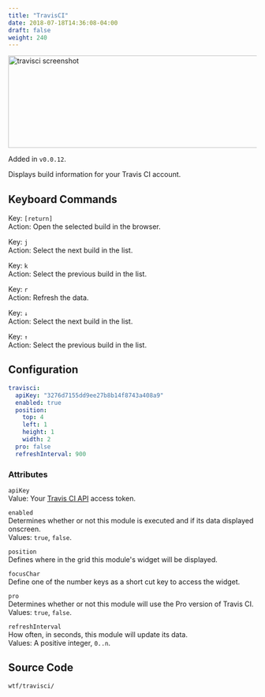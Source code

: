 ```yaml
---
title: "TravisCI"
date: 2018-07-18T14:36:08-04:00
draft: false
weight: 240
---
```


<img class="screenshot" src="/imgs/modules/travisci.png" width="640" height="187" alt="travisci screenshot" />

Added in `v0.0.12`.

Displays build information for your Travis CI account.

## Keyboard Commands

<span class="caption">Key:</span> `[return]` <br />
<span class="caption">Action:</span> Open the selected build in the browser.

<span class="caption">Key:</span> `j` <br />
<span class="caption">Action:</span> Select the next build in the list.

<span class="caption">Key:</span> `k` <br />
<span class="caption">Action:</span> Select the previous build in the list.

<span class="caption">Key:</span> `r` <br />
<span class="caption">Action:</span> Refresh the data.

<span class="caption">Key:</span> `↓` <br />
<span class="caption">Action:</span> Select the next build in the list.

<span class="caption">Key:</span> `↑` <br />
<span class="caption">Action:</span> Select the previous build in the list.

## Configuration

```yaml
travisci:
  apiKey: "3276d7155dd9ee27b8b14f8743a408a9"
  enabled: true
  position:
    top: 4
    left: 1
    height: 1
    width: 2
  pro: false
  refreshInterval: 900
```

### Attributes

`apiKey` <br />
Value: Your <a href="https://developer.travis-ci.org/authentication">Travis CI API</a> access token.

`enabled` <br />
Determines whether or not this module is executed and if its data displayed onscreen. <br />
Values: `true`, `false`.

`position` <br />
Defines where in the grid this module's widget will be displayed. <br />

`focusChar` <br />
Define one of the number keys as a short cut key to access the widget. <br />

`pro` <br />
Determines whether or not this module will use the Pro version of Travis CI.<br />
Values: `true`, `false`.

`refreshInterval` <br />
How often, in seconds, this module will update its data. <br />
Values: A positive integer, `0..n`.

## Source Code

```bash
wtf/travisci/
```
